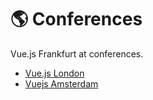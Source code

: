 # :earth_americas: Conferences

Vue.js Frankfurt at conferences.

- [Vue.js London](https://vuejs.london)
- [Vuejs Amsterdam](https://www.vuejs.amsterdam)